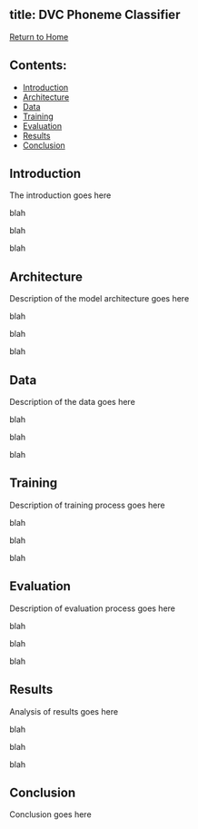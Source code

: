 title: DVC Phoneme Classifier
---
[Return to Home](index.md)
## Contents:
- [Introduction](#introduction)
- [Architecture](#architecture)
- [Data](#data)
- [Training](#training)
- [Evaluation](#evaluation)
- [Results](#results)
- [Conclusion](#conclusion)


## Introduction
The introduction goes here

blah

blah

blah

## Architecture
Description of the model architecture goes here

blah

blah

blah

## Data
Description of the data goes here

blah

blah

blah

## Training
Description of training process goes here

blah

blah

blah

## Evaluation
Description of evaluation process goes here

blah

blah

blah

## Results
Analysis of results goes here

blah

blah

blah

## Conclusion
Conclusion goes here
